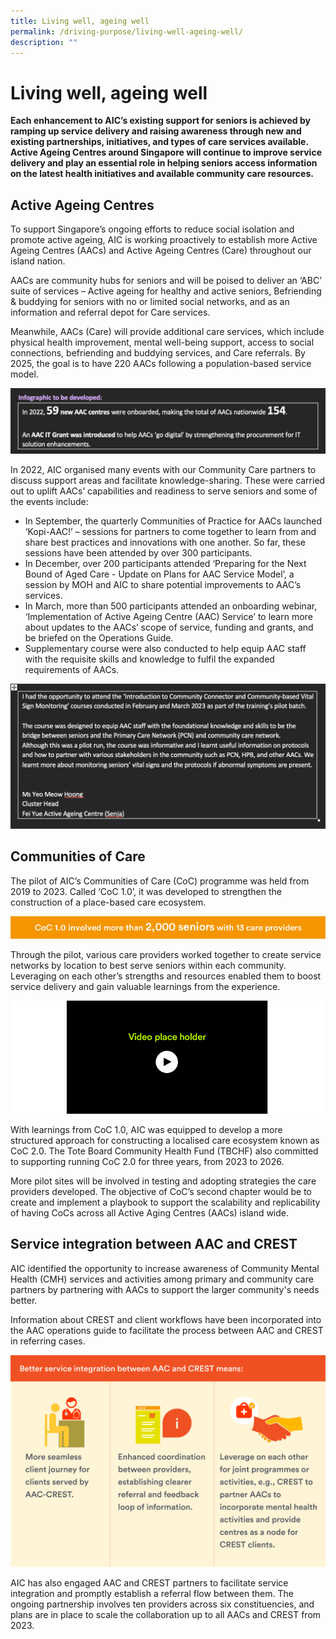 ```yaml
---
title: Living well, ageing well
permalink: /driving-purpose/living-well-ageing-well/
description: ""
---
```

# Living well, ageing well
**Each enhancement to AIC’s existing support for seniors is achieved by ramping up service delivery and raising awareness through new and existing partnerships, initiatives, and types of care services available. Active Ageing Centres around Singapore will continue to improve service delivery and play an essential role in helping seniors access information on the latest health initiatives and available community care resources.**

## Active Ageing Centres
To support Singapore’s ongoing efforts to reduce social isolation and promote active ageing, AIC is working proactively to establish more Active Ageing Centres (AACs) and Active Ageing Centres (Care) throughout our island nation.

AACs are community hubs for seniors and will be poised to deliver an ‘ABC’ suite of services – Active ageing for healthy and active seniors, Befriending & buddying for seniors with no or limited social networks, and as an information and referral depot for Care services. 

Meanwhile, AACs (Care) will provide additional care services, which include physical health improvement, mental well-being support, access to social connections, befriending and buddying services, and Care referrals. By 2025, the goal is to have 220 AACs following a population-based service model.

![](/images/in-2022-59-new-aac-centres.png)

In 2022, AIC organised many events with our Community Care partners to discuss support areas and facilitate knowledge-sharing. These were carried out to uplift AACs’ capabilities and readiness to serve seniors and some of the events include:

- In September, the quarterly Communities of Practice for AACs launched ‘Kopi-AAC!’ – sessions for partners to come together to learn from and share best practices and innovations with one another. So far, these sessions have been attended by over 300 participants.
-	In December, over 200 participants attended ‘Preparing for the Next Bound of Aged Care - Update on Plans for AAC Service Model’, a session by MOH and AIC to share potential improvements to AAC’s services.
-	In March, more than 500 participants attended an onboarding webinar, ‘Implementation of Active Ageing Centre (AAC) Service’ to learn more about updates to the AACs’ scope of service, funding and grants, and be briefed on the Operations Guide. 
- Supplementary course were also conducted to help equip AAC staff with the requisite skills and knowledge to fulfil the expanded requirements of AACs.

![](/images/profile-feature-yeo-meow-hoong.png)

## Communities of Care
The pilot of AIC’s Communities of Care (CoC) programme was held from 2019 to 2023. Called ‘CoC 1.0’, it was developed to strengthen the construction of a place-based care ecosystem.

![](/images/coc-2000-seniors.png)

Through the pilot, various care providers worked together to create service networks by location to best serve seniors within each community. Leveraging on each other’s strengths and resources enabled them to boost service delivery and gain valuable learnings from the experience.

![](/images/video-place-holder.png)

With learnings from CoC 1.0, AIC was equipped to develop a more structured approach for constructing a localised care ecosystem known as CoC 2.0. The Tote Board Community Health Fund (TBCHF) also committed to supporting running CoC 2.0 for three years, from 2023 to 2026.

More pilot sites will be involved in testing and adopting strategies the care providers developed. The objective of CoC’s second chapter would be to create and implement a playbook to support the scalability and replicability of having CoCs across all Active Aging Centres (AACs) island wide.

## Service integration between AAC and CREST
AIC identified the opportunity to increase awareness of Community Mental Health (CMH) services and activities among primary and community care partners by partnering with AACs to support the larger community's needs better. 

Information about CREST and client workflows have been incorporated into the AAC operations guide to facilitate the process between AAC and CREST in referring cases.

![](/images/better-service-integration-aac-crest.png)

AIC has also engaged AAC and CREST partners to facilitate service integration and promptly establish a referral flow between them. The ongoing partnership involves ten providers across six constituencies, and plans are in place to scale the collaboration up to all AACs and CREST from 2023.